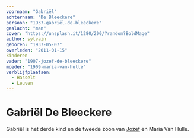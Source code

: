 ```yaml
---
voornaam: "Gabriël"
achternaam: "De Bleeckere"
persoon: "1937-gabriël-de-bleeckere"
geslacht: "man"
cover: "https://unsplash.it/1280/200/?random?BoldMage"
author: sylvain
geboren: "1937-05-07"
overleden: "2011-01-15"
kinderen
vader: "1907-jozef-de-bleeckere"
moeder: "1909-maria-van-hulle"   
verblijfplaatsen:
  - Hasselt
  - Leuven
---
```

# Gabriël De Bleeckere
Gabriël is het derde kind en de tweede zoon van [Jozef](1907-jozef-de-bleeckere) en Maria Van Hulle.




